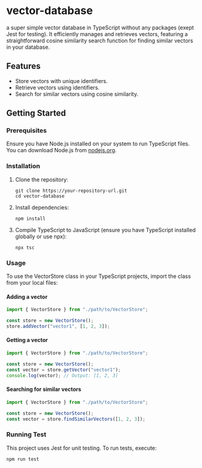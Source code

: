 # vector-database

a super simple vector database in TypeScript without any packages (exept Jest for testing). It efficiently manages and retrieves vectors, featuring a straightforward cosine similarity search function for finding similar vectors in your database.

## Features

- Store vectors with unique identifiers.
- Retrieve vectors using identifiers.
- Search for similar vectors using cosine similarity.

## Getting Started

### Prerequisites

Ensure you have Node.js installed on your system to run TypeScript files. You can download Node.js from [nodejs.org](https://nodejs.org/).

### Installation

1. Clone the repository:

   ```
   git clone https://your-repository-url.git
   cd vector-database
   ```

2. Install dependencies:
   ```
   npm install
   ```
3. Compile TypeScript to JavaScript (ensure you have TypeScript installed globally or use npx):
   ```
   npx tsc
   ```

### Usage

To use the VectorStore class in your TypeScript projects, import the class from your local files:

#### Adding a vector

```typescript
import { VectorStore } from "./path/to/VectorStore";

const store = new VectorStore();
store.addVector("vector1", [1, 2, 3]);
```

#### Getting a vector

```typescript
import { VectorStore } from "./path/to/VectorStore";

const store = new VectorStore();
const vector = store.getVector("vector1");
console.log(vector); // Output: [1, 2, 3]
```

#### Searching for similar vectors

```typescript
import { VectorStore } from "./path/to/VectorStore";

const store = new VectorStore();
const vector = store.findSimilarVectors([1, 2, 3]);
```

### Running Test

This project uses Jest for unit testing. To run tests, execute:

```
npm run test
```
